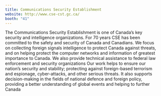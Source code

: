 ```yaml
---
title: Communications Security Establishment
website: http://www.cse-cst.gc.ca/
booth: "41"
---
```


The Communications Security Establishment is one of Canada’s key security and intelligence organizations. For 70 years CSE has been committed to the safety and security of Canada and Canadians. We focus on collecting foreign signals intelligence to protect Canada against threats, and on helping protect the computer networks and information of greatest importance to Canada. We also provide technical assistance to federal law enforcement and security organizations
Our work helps to ensure our nation’s security and stability; protecting against foreign-based terrorism and espionage, cyber-attacks, and other serious threats. It also supports decision-making in the fields of national defence and foreign policy, providing a better understanding of global events and helping to further Canada

